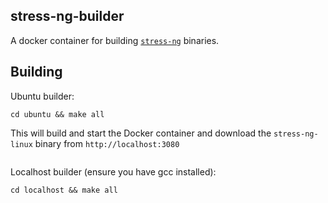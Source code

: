 ## stress-ng-builder 

A docker container for building [`stress-ng`](https://github.com/ColinIanKing/stress-ng) binaries. 

## Building 

Ubuntu builder:
```
cd ubuntu && make all
```
This will build and start the Docker container and download the `stress-ng-linux` 
binary from `http://localhost:3080`

```
```
Localhost builder (ensure you have gcc installed):
```
cd localhost && make all
```